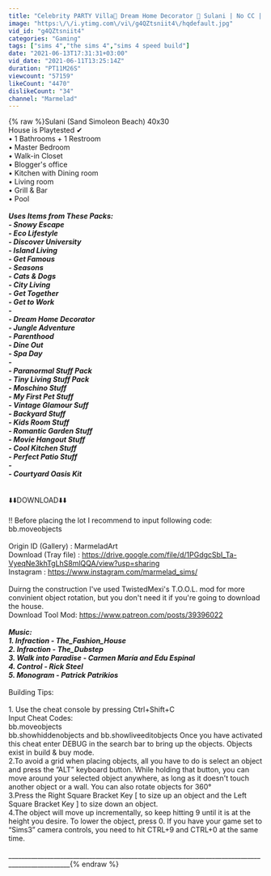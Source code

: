 ```yaml
---
title: "Celebrity PARTY Villa🍹 Dream Home Decorator 🌴 Sulani | No CC | The SIMS 4 Stop Motion"
image: "https:\/\/i.ytimg.com\/vi\/g4QZtsniit4\/hqdefault.jpg"
vid_id: "g4QZtsniit4"
categories: "Gaming"
tags: ["sims 4","the sims 4","sims 4 speed build"]
date: "2021-06-13T17:31:31+03:00"
vid_date: "2021-06-11T13:25:14Z"
duration: "PT11M26S"
viewcount: "57159"
likeCount: "4470"
dislikeCount: "34"
channel: "Marmelad"
---
```

{% raw %}Sulani (Sand Simoleon Beach)  40x30<br />House is Playtested ✔<br />•  1 Bathrooms + 1 Restroom <br />•  Master Bedroom<br />•  Walk-in Closet<br />•  Blogger's office<br />•  Kitchen with Dining room<br />•  Living room <br />•  Grill &amp; Bar <br />•  Pool<br />_________________________________________________________________________________________________<br />Uses Items from These Packs:<br />- Snowy Escape<br />- Eco Lifestyle<br />- Discover University<br />- Island Living<br />- Get Famous<br />- Seasons<br />- Cats &amp; Dogs<br />- City Living<br />- Get Together<br />- Get to Work<br />-<br />- Dream Home Decorator<br />- Jungle Adventure<br />- Parenthood<br />- Dine Out<br />- Spa Day<br />- <br />- Paranormal Stuff Pack<br />- Tiny Living Stuff Pack<br />- Moschino Stuff<br />- My First Pet Stuff<br />- Vintage Glamour Suff<br />- Backyard Stuff<br />- Kids Room Stuff<br />- Romantic Garden Stuff<br />- Movie Hangout Stuff<br />- Cool Kitchen Stuff<br />- Perfect Patio Stuff<br />- <br />- Courtyard Oasis Kit<br /><br />_________________________________________________________________________________________________<br />⬇️⬇️DOWNLOAD⬇️⬇️ <br /><br />!! Before placing the lot I recommend to input following code:  bb.moveobjects<br /><br />Origin ID (Gallery) : MarmeladArt<br />Download (Tray file) : <a rel="nofollow" target="blank" href="https://drive.google.com/file/d/1PGdgcSbI_Ta-VyeqNe3khTgLhS8mlQQA/view?usp=sharing">https://drive.google.com/file/d/1PGdgcSbI_Ta-VyeqNe3khTgLhS8mlQQA/view?usp=sharing</a><br />Instagram :  <a rel="nofollow" target="blank" href="https://www.instagram.com/marmelad_sims/">https://www.instagram.com/marmelad_sims/</a><br /><br />Duirng the construction I've used TwistedMexi's T.O.O.L. mod for more convinient object rotation, but you don't need it if you're going to download the house.<br />Download Tool Mod: <a rel="nofollow" target="blank" href="https://www.patreon.com/posts/39396022">https://www.patreon.com/posts/39396022</a><br />_________________________________________________________________________________________________<br />Music: <br />1. Infraction - The_Fashion_House<br />2. Infraction - The_Dubstep<br />3. Walk into Paradise - Carmen María and Edu Espinal<br />4. Control - Rick Steel<br />5. Monogram - Patrick Patrikios<br />_________________________________________________________________________________________________<br />Building Tips:<br /><br />1. Use the cheat console by pressing Ctrl+Shift+C<br />Input Cheat Codes:<br />bb.moveobjects<br />bb.showhiddenobjects and bb.showliveeditobjects Once you have activated this cheat enter DEBUG in the search bar to bring up the objects. Objects exist in build &amp; buy mode.<br />2.To avoid a grid when placing objects, all you have to do is select an object and press the ”ALT” keyboard button. While holding that button, you can move around your selected object anywhere, as long as it doesn't touch another object or a wall. You can also rotate objects for 360°<br />3.Press the Right Square Bracket Key [ to size up an object and the Left Square Bracket Key ] to size down an object.<br />4.The object will move up incrementally, so keep hitting 9 until it is at the height you desire. To lower the object, press 0. If you have your game set to “Sims3” camera controls, you need to hit CTRL+9 and CTRL+0 at the same time.<br /><br />_________________________________________________________________________________________________{% endraw %}

